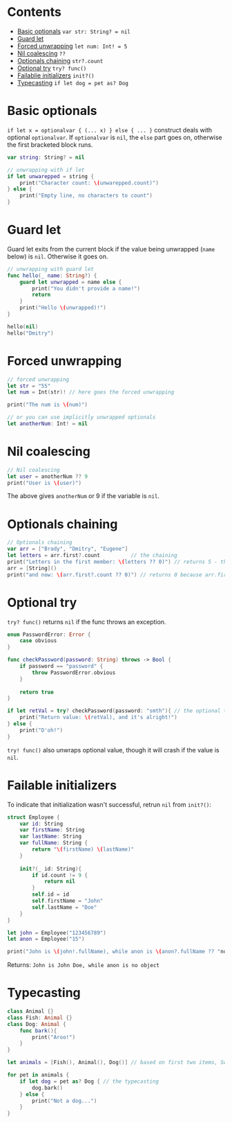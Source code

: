 # Contents
* [Basic optionals](#basic-optionals) `var str: String? = nil`
* [Guard let](#guard-let)
* [Forced unwrapping](#forced-unwrapping) `let num: Int! = 5`
* [Nil coalescing](#nil-coalescing) `??`
* [Optionals chaining](#optionals-chaining) `str?.count`
* [Optional try](#optional-try) `try? func()`
* [Failablie initializers](#failable-initializers) `init?()`
* [Typecasting](#typecasting) `if let dog = pet as? Dog` 

# Basic optionals

`if let x = optionalvar { (... x) } else { ... }` construct deals with optional `optionalvar`.
If `optionalvar` is `nil`, the `else` part goes on, otherwise the first bracketed block runs.

```swift
var string: String? = nil

// unwrapping with if let
if let unwarepped = string {
    print("Character count: \(unwarepped.count)")
} else {
    print("Empty line, no characters to count")
}
```
# Guard let
Guard let exits from the current block if the value being unwrapped (`name` below) is `nil`.
Otherwise it goes on.
```swift
// unwrapping with guard let
func hello(_ name: String?) {
    guard let unwrapped = name else {
        print("You didn't provide a name!")
        return
    }
    print("Hello \(unwrapped)!")
}

hello(nil)
hello("Dmitry")
```
# Forced unwrapping
```swift
// forced unwrapping
let str = "55"
let num = Int(str)! // here goes the forced unwrapping

print("The num is \(num)")

// or you can use implicitly unwrapped optionals
let anotherNum: Int! = nil
```
# Nil coalescing
```swift
// Nil coalescing
let user = anotherNum ?? 9
print("User is \(user)")
```
The above gives `anotherNum` or 9 if the variable is `nil`.

# Optionals chaining
```swift
// Optionals chaining
var arr = ["Brady", "Dmitry", "Eugene"]
let letters = arr.first?.count          // the chaining
print("Letters in the first member: \(letters ?? 0)") // returns 5 - the number of characters in word "Brady"
arr = [String]()
print("and now: \(arr.first?.count ?? 0)") // returns 0 because arr.first is nil
```

# Optional try
`try? func()` returns `nil` if the func throws an exception.
```swift
enum PasswordError: Error {
    case obvious
}

func checkPassword(password: String) throws -> Bool {
    if password == "password" {
        throw PasswordError.obvious
    }
    
    return true
}

if let retVal = try? checkPassword(password: "smth"){ // the optional try
    print("Return value: \(retVal), and it's alright!")
} else {
    print("D'oh!")
}
```
`try! func()` also unwraps optional value, though it will crash if the value is `nil`.

# Failable initializers
To indicate that initialization wasn't successful, retrun `nil` from `init?()`:
```swift
struct Employee {
    var id: String
    var firstName: String
    var lastName: String
    var fullName: String {
        return "\(firstName) \(lastName)"
    }
    
    init?(_ id: String){
        if id.count != 9 {
            return nil
        }
        self.id = id
        self.firstName = "John"
        self.lastName = "Doe"
    }
}

let john = Employee("123456789")
let anon = Employee("15")

print("John is \(john!.fullName), while anon is \(anon?.fullName ?? "no object")")
```
Returns: `John is John Doe, while anon is no object`

# Typecasting
```swift
class Animal {}
class Fish: Animal {}
class Dog: Animal {
    func bark(){
        print("Aroo!")
    }
}

let animals = [Fish(), Animal(), Dog()] // based on first two items, Swift creates Array<Animal>()

for pet in animals {
    if let dog = pet as? Dog { // the typecasting
        dog.bark()
    } else {
        print("Not a dog...")
    }
}
```
